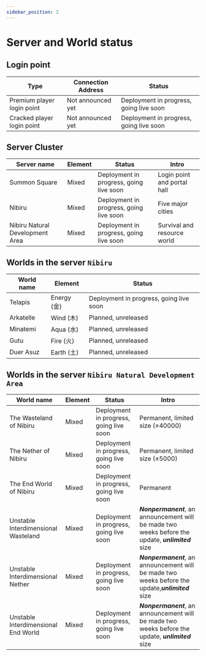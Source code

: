 ```yaml
---
sidebar_position: 2
---
```


# Server and World status

## Login point

| Type | Connection Address | Status |
| --- | --- | --- |
| Premium player login point | Not announced yet | Deployment in progress, going live soon |
| Cracked player login point | Not announced yet | Deployment in progress, going live soon |

## Server Cluster

| Server name | Element | Status | Intro |
| --- | --- | --- | --- |
| Summon Square | Mixed | Deployment in progress, going live soon | Login point and portal hall |
| Nibiru | Mixed | Deployment in progress, going live soon | Five major cities |
| Nibiru Natural Development Area | Mixed | Deployment in progress, going live soon | Survival and resource world  |

## Worlds in the server `Nibiru`

| World name | Element | Status |
| --- | --- | --- |
| Telapis | Energy (金) | Deployment in progress, going live soon |
| Arkatelle | Wind (木) | Planned, unreleased |
| Minatemi | Aqua (水) | Planned, unreleased |
| Gutu | Fire (火) | Planned, unreleased |
| Duer Asuz | Earth (土) | Planned, unreleased |

## Worlds in the server `Nibiru Natural Development Area`

| World name | Element | Status | Intro |
| --- | --- | --- | --- |
| The Wasteland of Nibiru | Mixed | Deployment in progress, going live soon | Permanent, limited size (±40000) |
| The Nether of Nibiru | Mixed | Deployment in progress, going live soon | Permanent, limited size (±5000) |
| The End World of Nibiru | Mixed | Deployment in progress, going live soon | Permanent |
| Unstable Interdimensional Wasteland | Mixed | Deployment in progress, going live soon | ***Nonpermanent***, an announcement will be made two weeks before the update, ***unlimited*** size |
| Unstable Interdimensional Nether | Mixed | Deployment in progress, going live soon | ***Nonpermanent***, an announcement will be made two weeks before the update,***unlimited*** size |
| Unstable Interdimensional End World | Mixed | Deployment in progress, going live soon | ***Nonpermanent***, an announcement will be made two weeks before the update, ***unlimited*** size |
